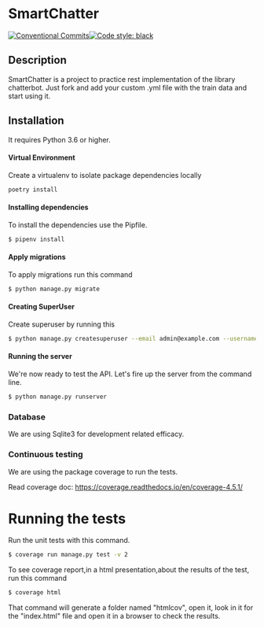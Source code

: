 # SmartChatter

[![Conventional Commits](https://img.shields.io/badge/Conventional%20Commits-1.0.0-yellow.svg)](https://conventionalcommits.org)[![Code style: black](https://img.shields.io/badge/code%20style-black-000000.svg)](https://github.com/ambv/black)

## Description
SmartChatter is a project to practice rest implementation of the library chatterbot.
Just fork and add your custom .yml file with the train data and start using it.

## Installation
It requires Python 3.6 or higher.

#### Virtual Environment
Create a virtualenv to isolate package dependencies locally 
```sh
poetry install
```

#### Installing dependencies
To install the dependencies use the Pipfile.

```sh
$ pipenv install
```

#### Apply migrations
To apply migrations run this command
```sh
$ python manage.py migrate
```

#### Creating SuperUser
Create superuser by running this
```sh
$ python manage.py createsuperuser --email admin@example.com --username admin
```

#### Running the server
We're now ready to test the API. Let's fire up the server from the command line.
```sh
$ python manage.py runserver
```
### Database
We are using Sqlite3 for development related efficacy.

### Continuous testing

We are using the package coverage to run the tests.

Read coverage doc: https://coverage.readthedocs.io/en/coverage-4.5.1/

# Running the tests

Run the unit tests with this command.
```sh
$ coverage run manage.py test -v 2
```
To see coverage report,in a html presentation,about the results of the test, run this command
```sh
$ coverage html
```
That command will generate a folder named "htmlcov", open it, look in it for the "index.html" file and open it in a browser to check the results.